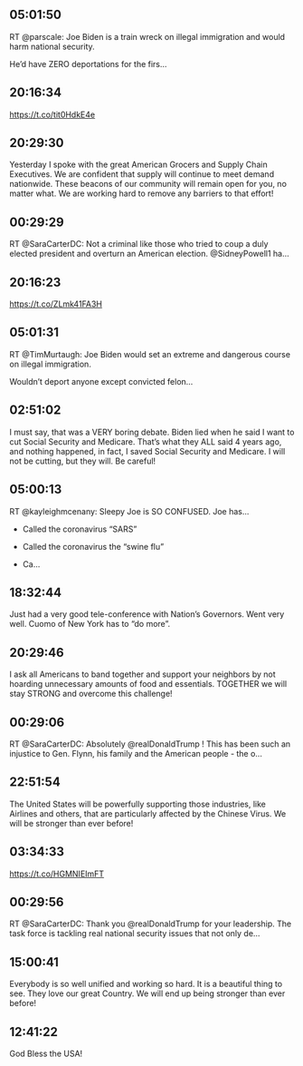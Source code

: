 ## 05:01:50
RT @parscale: Joe Biden is a train wreck on illegal immigration and would harm national security.

He’d have ZERO deportations for the firs…
## 20:16:34
https://t.co/tit0HdkE4e
## 20:29:30
Yesterday I spoke with the great American Grocers and Supply Chain Executives. We are confident that supply will continue to meet demand nationwide. These beacons of our community will remain open for you, no matter what. We are working hard to remove any barriers to that effort!
## 00:29:29
RT @SaraCarterDC: Not a criminal like those who tried to coup a duly elected president and overturn an American election. @SidneyPowell1 ha…
## 20:16:23
https://t.co/ZLmk41FA3H
## 05:01:31
RT @TimMurtaugh: Joe Biden would set an extreme and dangerous course on illegal immigration.

Wouldn’t deport anyone except convicted felon…
## 02:51:02
I must say, that was a VERY boring debate. Biden lied when he said I want to cut Social Security and Medicare. That’s what they ALL said 4 years ago, and nothing happened, in fact, I saved Social Security and Medicare. I will not be cutting, but they will. Be careful!
## 05:00:13
RT @kayleighmcenany: Sleepy Joe is SO CONFUSED. Joe has...

- Called the coronavirus “SARS”

- Called the coronavirus the “swine flu”

- Ca…
## 18:32:44
Just had a  very good tele-conference with Nation’s Governors. Went very well. Cuomo of New York has to “do more”.
## 20:29:46
I ask all Americans to band together and support your neighbors by not hoarding unnecessary amounts of food and essentials. TOGETHER we will stay STRONG and overcome this challenge!
## 00:29:06
RT @SaraCarterDC: Absolutely @realDonaldTrump !  This has been such an injustice to Gen. Flynn, his family and the American people  - the o…
## 22:51:54
The United States will be powerfully supporting those industries, like Airlines and others, that are particularly affected by the Chinese Virus. We will be stronger than ever before!
## 03:34:33
https://t.co/HGMNIEImFT
## 00:29:56
RT @SaraCarterDC: Thank you @realDonaldTrump for your leadership. The task force is tackling real national security issues that not only de…
## 15:00:41
Everybody is so well unified and working so hard. It is a beautiful thing to see. They love our great Country. We will end up being stronger than ever before!
## 12:41:22
God Bless the USA!
